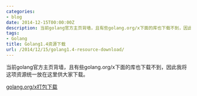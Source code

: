 ```yaml
---
categories:
- blog
date: 2014-12-15T00:00:00Z
description: 当前golang官方主页背墙，且有些golang.org/x下面的库也下载不到，因此我将这项资源统一放在这里供大家下载。
tags:
- Golang
title: Golang1.4资源下载
url: /2014/12/15/golang1.4-resource-download/
---
```


当前golang官方主页背墙，且有些golang.org/x下面的库也下载不到，因此我将这项资源统一放在这里供大家下载。

[golang.org/x打包下载](https://codeload.github.com/zieckey/golang.org/tar.gz/release-20141215 "https://codeload.github.com/zieckey/golang.org/tar.gz/release-20141215")